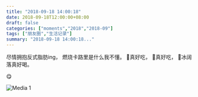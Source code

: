```yaml
---
title: "2018-09-18 14:00:18"
date: 2018-09-18T12:00:00+08:00
draft: false
categories: ["moments","2018","2018-09"]
tags: ["朋友圈","生活记录"]
summary: "2018-09-18 14:00:18..."
---
```


尽情拥抱反式脂肪ing，
燃烧卡路里是什么我不懂。
🍔真好吃，
🍟真好吃，
🥤冰阔落真好喝。

😋

![Media 1](/Moments/photos/2018-09-18/201809181400180.jpg)

